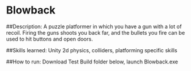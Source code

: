 # Blowback
 
##Description:
A puzzle platformer in which you have a gun with a lot of recoil. Firing the guns shoots you back far, and the bullets you fire can be used to hit buttons and open doors.

##Skills learned:
Unity 2d physics, colliders, platforming specific skills

##How to run:
Download Test Build folder below, launch Blowback.exe